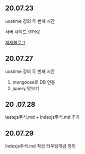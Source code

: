 ## 20.07.23
uostime 강의 두 번째 시간 

서버 사이드 렌더링 

[제제블로그](https://blog.naver.com/thwjd2717/222039697079)

## 20.07.27
uostime 강의 두 번째 시간

1. mongoose로 DB 연동
2. jquery 맛보기

## 20 .07.28

testejs주석.md + Indexjs주석.md 추가

## 20.07.29
Indexjs주석.md 작성 
라우팅개념 정리
